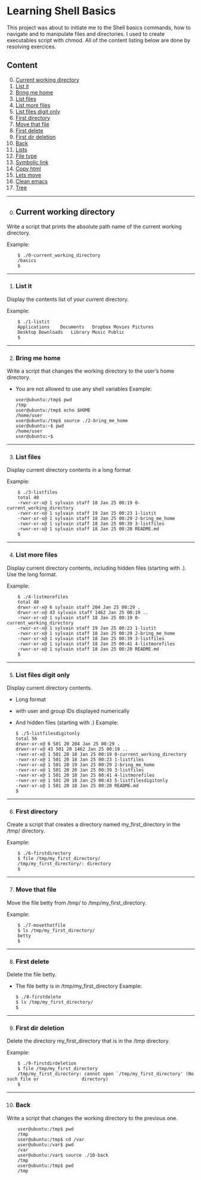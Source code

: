 # Learning Shell Basics
This project was about to initiate me to the Shell basics commands, how to navigate and to manipulate files and directories.
I used to create executables script with chmod.
All of the content listing below are done by resolving exercices.

## Content

0. [Current working directory](#current-working-directory)
1. [List it](#list-it)
2. [Bring me home](#bring-me-home)
3. [List files](#list-files)
4. [List more files](#list-more-files)
5. [List files digit only](#list-files-digit-only)
6. [First directory](#first-directory)
7. [Move that file](#move-that-file)
8. [First delete](#first-delete)
9. [First dir deletion](#first-dir-deletion)
10. [Back](#back)
11. [Lists](#lists)
12. [File type](#file-type)
13. [Symbolic link](#symbolic-link)
14. [Copy html](#copy-html)
15. [Lets move](#lets-move)
16. [Clean emacs](#clean-emacs)
17. [Tree](#tree)

-----------------------------------------------

0. ## Current working directory

Write a script that prints the absolute path name of the current working directory.

Example:

        $ ./0-current_working_directory
        /basics
        $

-------------------------------------------------

1. ### List it

Display the contents list of your current directory.

Example:

        $ ./1-listit
        Applications    Documents   Dropbox Movies Pictures
        Desktop Downloads   Library Music Public
        $

-------------------------------------------------

2. ### Bring me home

Write a script that changes the working directory to the user’s home directory.

  * You are not allowed to use any shell variables
Example:

        user@ubuntu:/tmp$ pwd
        /tmp
        user@ubuntu:/tmp$ echo $HOME
        /home/user
        user@ubuntu:/tmp$ source ./2-bring_me_home
        user@ubuntu:~$ pwd
        /home/user
        user@ubuntu:~$

-------------------------------------------------

3. ### List files

Display current directory contents in a long format

Example:

        $ ./3-listfiles
        total 40
        -rwxr-xr-x@ 1 sylvain staff 18 Jan 25 00:19 0-current_working_directory
        -rwxr-xr-x@ 1 sylvain staff 19 Jan 25 00:23 1-listit
        -rwxr-xr-x@ 1 sylvain staff 18 Jan 25 00:29 2-bring_me_home
        -rwxr-xr-x@ 1 sylvain staff 18 Jan 25 00:39 3-listfiles
        -rwxr-xr-x@ 1 sylvain staff 18 Jan 25 00:20 README.md
        $

------------------------------------------------------

4. ### List more files

Display current directory contents, including hidden files (starting with .). Use the long format.

Example:

        $ ./4-listmorefiles
        total 48
        drwxr-xr-x@ 6 sylvain staff 204 Jan 25 00:29 .
        drwxr-xr-x@ 43 sylvain staff 1462 Jan 25 00:19 ..
        -rwxr-xr-x@ 1 sylvain staff 18 Jan 25 00:19 0-current_working_directory
        -rwxr-xr-x@ 1 sylvain staff 19 Jan 25 00:23 1-listit
        -rwxr-xr-x@ 1 sylvain staff 18 Jan 25 00:29 2-bring_me_home
        -rwxr-xr-x@ 1 sylvain staff 18 Jan 25 00:39 3-listfiles
        -rwxr-xr-x@ 1 sylvain staff 18 Jan 25 00:41 4-listmorefiles
        -rwxr-xr-x@ 1 sylvain staff 18 Jan 25 00:20 README.md
        $

-------------------------------------------------

5. ### List files digit only

Display current directory contents.

  * Long format
  * with user and group IDs displayed numerically
  * And hidden files (starting with .)
Example:

        $ ./5-listfilesdigitonly
        total 56
        drwxr-xr-x@ 6 501 20 204 Jan 25 00:29 .
        drwxr-xr-x@ 43 501 20 1462 Jan 25 00:19 ..
        -rwxr-xr-x@ 1 501 20 18 Jan 25 00:19 0-current_working_directory
        -rwxr-xr-x@ 1 501 20 18 Jan 25 00:23 1-listfiles
        -rwxr-xr-x@ 1 501 20 19 Jan 25 00:29 2-bring_me_home
        -rwxr-xr-x@ 1 501 20 20 Jan 25 00:39 3-listfiles
        -rwxr-xr-x@ 1 501 20 18 Jan 25 00:41 4-listmorefiles
        -rwxr-xr-x@ 1 501 20 18 Jan 25 00:43 5-listfilesdigitonly
        -rwxr-xr-x@ 1 501 20 18 Jan 25 00:20 README.md
        $

----------------------------------------------------

6. ### First directory

Create a script that creates a directory named my_first_directory in the /tmp/ directory.

Example:

        $ ./6-firstdirectory
        $ file /tmp/my_first_directory/
        /tmp/my_first_directory/: directory
        $

--------------------------------------------------

7. ### Move that file

Move the file betty from /tmp/ to /tmp/my_first_directory.

Example:

        $ ./7-movethatfile
        $ ls /tmp/my_first_directory/
        betty
        $

-------------------------------------------------

8. ### First delete

Delete the file betty.

  * The file betty is in /tmp/my_first_directory
Example:

        $ ./8-firstdelete
        $ ls /tmp/my_first_directory/
        $

------------------------------------------------

9. ### First dir deletion

Delete the directory my_first_directory that is in the /tmp directory.

Example:

        $ ./9-firstdirdeletion
        $ file /tmp/my_first_directory
        /tmp/my_first_directory: cannot open `/tmp/my_first_directory' (No such file or                directory)
        $

------------------------------------------------

10. ### Back

Write a script that changes the working directory to the previous one.

        user@ubuntu:/tmp$ pwd
        /tmp
        user@ubuntu:/tmp$ cd /var
        user@ubuntu:/var$ pwd
        /var
        user@ubuntu:/var$ source ./10-back
        /tmp
        user@ubuntu:/tmp$ pwd
        /tmp
